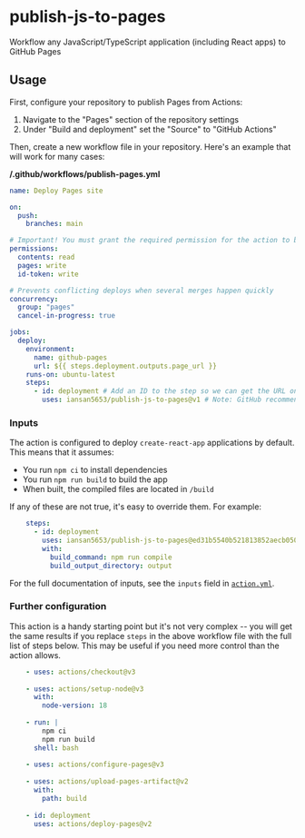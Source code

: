 # publish-js-to-pages

Workflow any JavaScript/TypeScript application (including React apps) to GitHub Pages

## Usage

First, configure your repository to publish Pages from Actions:

1. Navigate to the "Pages" section of the repository settings
2. Under "Build and deployment" set the "Source" to "GitHub Actions"

Then, create a new workflow file in your repository. Here's an example that will work for many cases:

**/.github/workflows/publish-pages.yml**
```yml
name: Deploy Pages site

on:
  push:
    branches: main

# Important! You must grant the required permission for the action to be able to deploy
permissions:
  contents: read
  pages: write
  id-token: write

# Prevents conflicting deploys when several merges happen quickly
concurrency:
  group: "pages"
  cancel-in-progress: true

jobs:
  deploy:
    environment:
      name: github-pages
      url: ${{ steps.deployment.outputs.page_url }}
    runs-on: ubuntu-latest
    steps:
      - id: deployment # Add an ID to the step so we can get the URL on completion
        uses: iansan5653/publish-js-to-pages@v1 # Note: GitHub recommends replacing `v1` here with a full commmit hash
```

### Inputs

The action is configured to deploy `create-react-app` applications by default. This means that it assumes:

- You run `npm ci` to install dependencies
- You run `npm run build` to build the app
- When built, the compiled files are located in `/build`

If any of these are not true, it's easy to override them. For example:

```yml
    steps:
      - id: deployment
        uses: iansan5653/publish-js-to-pages@ed31b5540b521813852aecb05075efbd38aa8d9c
        with:
          build_command: npm run compile
          build_output_directory: output
```

For the full documentation of inputs, see the `inputs` field in [`action.yml`](https://github.com/iansan5653/publish-js-to-pages/blob/main/action.yml).

### Further configuration

This action is a handy starting point but it's not very complex -- you will get the same results if you replace `steps` in the above workflow file with the full list of steps below. This may be useful if you need more control than the action allows.

```yml
    - uses: actions/checkout@v3
    
    - uses: actions/setup-node@v3
      with:
        node-version: 18
    
    - run: |
        npm ci
        npm run build
      shell: bash
    
    - uses: actions/configure-pages@v3
    
    - uses: actions/upload-pages-artifact@v2
      with:
        path: build
    
    - id: deployment
      uses: actions/deploy-pages@v2
```
